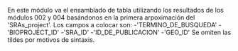 En este módulo va el ensamblado de tabla utilizando los 
resultados de los módulos 002 y 004 basándonos en la 
primera arpoximación del 'SRAs_project'. Los campos a 
colocar son:
	-'TERMINO_DE_BUSQUEDA'
	-'BIOPROJECT_ID'
	-'SRA_ID'
	-'ID_DE_PUBLICACION'
	-'GEO_ID'
Se omiten las tildes por motivos de sintaxis.

